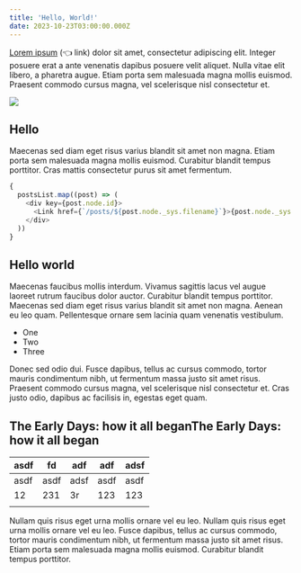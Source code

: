 ```yaml
---
title: 'Hello, World!'
date: 2023-10-23T03:00:00.000Z
---
```


[Lorem ipsum](#) (👈 link) dolor sit amet, consectetur adipiscing elit. Integer posuere erat a ante venenatis dapibus posuere velit aliquet. Nulla vitae elit libero, a pharetra augue. Etiam porta sem malesuada magna mollis euismod. Praesent commodo cursus magna, vel scelerisque nisl consectetur et.

![](/uploads/an-island.jpg)

## Hello

Maecenas sed diam eget risus varius blandit sit amet non magna. Etiam porta sem malesuada magna mollis euismod. Curabitur blandit tempus porttitor. Cras mattis consectetur purus sit amet fermentum.

```javascript
{
  postsList.map((post) => (
    <div key={post.node.id}>
      <Link href={`/posts/${post.node._sys.filename}`}>{post.node._sys.filename}</Link>
    </div>
  ))
}
```

## Hello world

Maecenas faucibus mollis interdum. Vivamus sagittis lacus vel augue laoreet rutrum faucibus dolor auctor. Curabitur blandit tempus porttitor. Maecenas sed diam eget risus varius blandit sit amet non magna. Aenean eu leo quam. Pellentesque ornare sem lacinia quam venenatis vestibulum.

* One
* Two
* Three

Donec sed odio dui. Fusce dapibus, tellus ac cursus commodo, tortor mauris condimentum nibh, ut fermentum massa justo sit amet risus. Praesent commodo cursus magna, vel scelerisque nisl consectetur et. Cras justo odio, dapibus ac facilisis in, egestas eget quam.

## The Early Days: how it all beganThe Early Days: how it all began

| asdf | fd   | adf  | adf  | adsf |
| ---- | ---- | ---- | ---- | ---- |
| asdf | asdf | adsf | asdf | asdf |
| 12   | 231  | 3r   | 123  | 123  |
|      |      |      |      |      |

Nullam quis risus eget urna mollis ornare vel eu leo. Nullam quis risus eget urna mollis ornare vel eu leo. Fusce dapibus, tellus ac cursus commodo, tortor mauris condimentum nibh, ut fermentum massa justo sit amet risus. Etiam porta sem malesuada magna mollis euismod. Curabitur blandit tempus porttitor.
